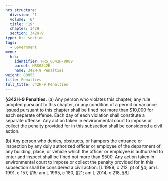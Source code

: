```yaml
---
hrs_structure:
  division: '1'
  volume: '6'
  title: '19'
  chapter: 342H
  section: 342H-9
type: hrs_section
tags:
  - Government
menu:
  hrs:
    identifier: HRS_0342H-0009
    parent: HRS0342H
    name: 342H-9 Penalties
weight: 80055
title: Penalties
full_title: 342H-9 Penalties
---
```

**§342H-9 Penalties.** (a) Any person who violates this chapter, any rule adopted pursuant to this chapter, or any condition of a permit or variance issued pursuant to this chapter shall be fined not more than $10,000 for each separate offense. Each day of each violation shall constitute a separate offense. Any action taken in environmental court to impose or collect the penalty provided for in this subsection shall be considered a civil action.

(b) Any person who denies, obstructs, or hampers the entrance or inspection by any duly authorized officer or employee of the department of any building, place, or vehicle which the officer or employee is authorized to enter and inspect shall be fined not more than $500\. Any action taken in environmental court to impose or collect the penalty provided for in this subsection shall be considered a civil action. [L 1989, c 212, pt of §4; am L 1991, c 157, §15; am L 1995, c 180, §21; am L 2014, c 218, §8]